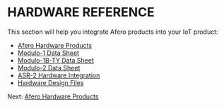 # HARDWARE REFERENCE

This section will help you integrate Afero products into your IoT product:

- [Afero Hardware Products](https://developer.afero.io/Hardware)
- [Modulo-1 Data Sheet](https://developer.afero.io/Modulo1DataSheet)
- [Modulo-1B-TY Data Sheet](https://developer.afero.io/Modulo1BTYDataSheet)
- [Modulo-2 Data Sheet](https://developer.afero.io/Modulo2DataSheet)
- [ASR-2 Hardware Integration](https://developer.afero.io/ASR2HWInt)
- [Hardware Design Files](https://developer.afero.io/Datasheets)

 Next: [Afero Hardware Products](https://developer.afero.io/Hardware)